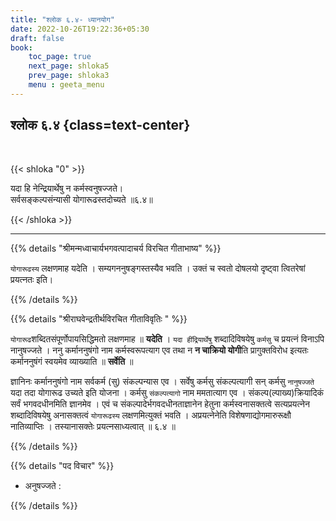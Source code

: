 ```yaml
---
title: "श्लोक ६.४- ध्यानयोग"
date: 2022-10-26T19:22:36+05:30
draft: false
book:
    toc_page: true
    next_page: shloka5
    prev_page: shloka3
    menu : geeta_menu
---
```




## श्लोक ६.४ {class=text-center}

<br/>

{{< shloka  "0"  >}}

यदा हि नेन्द्रियार्थेषु न कर्मस्वनुषज्जते।  
सर्वसङ्कल्पसंन्यासी योगारूढस्तदोच्यते ॥६.४॥

{{< /shloka >}}

---


{{% details "श्रीमन्मध्वाचार्यभगवत्पादाचर्य विरचित  गीताभाष्य" %}}

`योगारूढस्य` लक्षणमाह यदेति । सम्यगननुषङ्गस्तस्यैव भवति । 
उक्तं च स्वतो दोषलयो दृष्ट्वा त्वितरेषां प्रयत्नतः इति।

{{% /details %}}



{{% details "श्रीराघवेन्द्रतीर्थविरचित गीताविवृतिः " %}}

`योगारूढ`शब्दितसंपूर्णोपायसिद्धिमतो लक्षणमाह ॥ **यदेति** । 
`यदा हींद्रियार्थेषु` शब्दादिविषयेषु `कर्मसु` च प्रयत्नं 
विनाऽपि नानुषज्जते । ननु कर्माननुषंगो नाम कर्मस्वरूपत्याग 
एव तथा न **न चाक्रियो योगी**ति 
प्रागुक्तविरोध इत्यतः कर्माननुषंगं स्वयमेव व्याख्याति ॥ 
**सर्वेति** ॥   

ज्ञानिनः कर्माननुषंगो नाम सर्वकर्म 
(सु) संकल्पन्यास एव । सर्वेषु कर्मसु संकल्पत्यागी 
सन्‌ कर्मसु `नानुषज्जते` यदा तदा योगारूढ उच्यते इति योजना । 
कर्मसु `संकल्पत्यागो` नाम ममतात्याग एव । 
संकल्प(ल्पाख्य)क्रियादिकं सर्वं भगवदधीनमिति ज्ञानमेव । 
एवं च संकल्पादेर्भगवदधीनताज्ञानेन हेतुना
कर्मस्वनासक्तत्वे सत्यप्रयत्नेन शब्दादिविषयेषु अनासक्तत्वं 
`योगारूढस्य` लक्षणमित्युक्तं भवति । 
अप्रयत्नेनेति विशेषणाद्योगमारुरूक्षौ नातिव्याप्तिः ।
तस्यानासक्तेः प्रयत्नसाध्यत्वात्‌ ॥ ६.४ ॥

{{% /details %}}



{{% details "पद विचार" %}}

-  अनुषज्जते : 

{{% /details %}}
